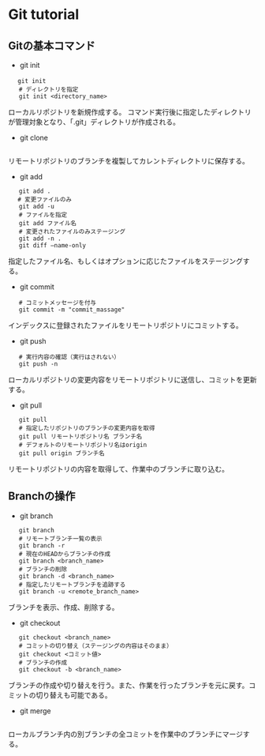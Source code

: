 # Git tutorial

## Gitの基本コマンド
  - git init
```# カレントディレクトリ
 　git init
   # ディレクトリを指定
   git init <directory_name>
```
   ローカルリポジトリを新規作成する。
   コマンド実行後に指定したディレクトリが管理対象となり、「.git」ディレクトリが作成される。

 - git clone
```git clone <brunch_name> (もしくはURL)
```
   リモートリポジトリのブランチを複製してカレントディレクトリに保存する。

 - git add
```# 全ファイル
   git add .
　 # 変更ファイルのみ
   git add -u
   # ファイルを指定
   git add ファイル名
   # 変更されたファイルのみステージング
   git add -n .
   git diff —name-only
```
指定したファイル名、もしくはオプションに応じたファイルをステージングする。

 - git commit
```git commit
   # コミットメッセージを付与
   git commit -m "commit_massage"
```
インデックスに登録されたファイルをリモートリポジトリにコミットする。

 - git push
```git push
   # 実行内容の確認（実行はされない）
   git push -n
```
ローカルリポジトリの変更内容をリモートリポジトリに送信し、コミットを更新する。

 - git pull
```# リモートリポジトリの全ての変更内容を取得
   git pull
   # 指定したリポジトリのブランチの変更内容を取得
   git pull リモートリポジトリ名 ブランチ名
   # デフォルトのリモートリポジトリ名はorigin
   git pull origin ブランチ名
```
リモートリポジトリの内容を取得して、作業中のブランチに取り込む。

## Branchの操作
 - git branch
```# ローカルブランチ一覧の表示
   git branch
   # リモートブランチ一覧の表示
   git branch -r
   # 現在のHEADからブランチの作成
   git branch <branch_name>
   # ブランチの削除
   git branch -d <branch_name>
   # 指定したリモートブランチを追跡する
   git branch -u <remote_branch_name>
```
ブランチを表示、作成、削除する。

 - git checkout
```# ブランチの切り替え
   git checkout <branch_name>
   # コミットの切り替え（ステージングの内容はそのまま）
   git checkout <コミット値>
   # ブランチの作成
   git checkout -b <branch_name>
```
ブランチの作成や切り替えを行う。また、作業を行ったブランチを元に戻す。コミットの切り替えも可能である。

 - git merge
```git merge <branch_name>
```
ローカルブランチ内の別ブランチの全コミットを作業中のブランチにマージする。